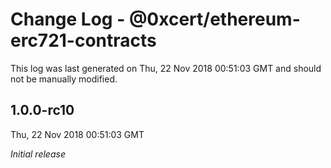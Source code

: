# Change Log - @0xcert/ethereum-erc721-contracts

This log was last generated on Thu, 22 Nov 2018 00:51:03 GMT and should not be manually modified.

## 1.0.0-rc10
Thu, 22 Nov 2018 00:51:03 GMT

*Initial release*

